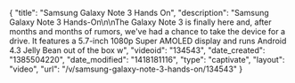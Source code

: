 {
    "title": "Samsung Galaxy Note 3 Hands On",
    "description": "Samsung Galaxy Note 3 Hands-On\n\nThe Galaxy Note 3 is finally here and, after months and months of rumors, we've had a chance to take the device for a drive. It features a 5.7-inch 1080p Super AMOLED display and runs Android 4.3 Jelly Bean out of the box w",
    "videoid": "134543",
    "date_created": "1385504220",
    "date_modified": "1418181116",
    "type": "captivate",
    "layout": "video",
    "url": "\/v\/samsung-galaxy-note-3-hands-on\/134543"
}